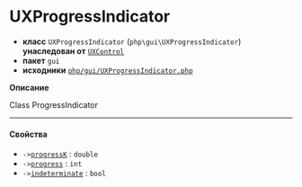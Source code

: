 # UXProgressIndicator

- **класс** `UXProgressIndicator` (`php\gui\UXProgressIndicator`) **унаследован от** [`UXControl`](https://github.com/jphp-compiler/jphp/blob/master/exts/jphp-gui-ext/api-docs/classes/php/gui/UXControl.ru.md)
- **пакет** `gui`
- **исходники** [`php/gui/UXProgressIndicator.php`](./src/main/resources/JPHP-INF/sdk/php/gui/UXProgressIndicator.php)

**Описание**

Class ProgressIndicator

---

#### Свойства

- `->`[`progressK`](#prop-progressk) : `double`
- `->`[`progress`](#prop-progress) : `int`
- `->`[`indeterminate`](#prop-indeterminate) : `bool`